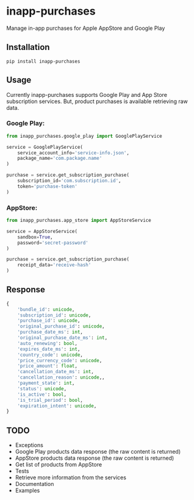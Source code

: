 # inapp-purchases
Manage in-app purchases for Apple AppStore and Google Play

## Installation
```shell
pip install inapp-purchases
```

## Usage
Currently inapp-purchases supports Google Play and App Store subscription services. But, product purchases is available retrieving raw data.

### Google Play:

```python
from inapp_purchases.google_play import GooglePlayService

service = GooglePlayService(
    service_account_info='service-info.json',
    package_name='com.package.name'
)

purchase = service.get_subscription_purchase(
    subscription_id='com.subscription.id',
    token='purchase-token'
)
```

### AppStore:

```python
from inapp_purchases.app_store import AppStoreService

service = AppStoreService(
    sandbox=True,
    password='secret-password'
)

purchase = service.get_subscription_purchase(
    receipt_data='receive-hash'
)
```

## Response

```python
{
    'bundle_id': unicode,
    'subscription_id': unicode,
    'purchase_id': unicode,
    'original_purchase_id': unicode,
    'purchase_date_ms': int,
    'original_purchase_date_ms': int,
    'auto_renewing': bool,
    'expires_date_ms': int,
    'country_code': unicode,
    'price_currency_code': unicode,
    'price_amount': float,
    'cancellation_date_ms': int,
    'cancellation_reason': unicode,,
    'payment_state': int,
    'status': unicode,
    'is_active': bool,
    'is_trial_period': bool,
    'expiration_intent': unicode,
}
```

## TODO

- Exceptions
- Google Play products data response (the raw content is returned)
- AppStore products data response (the raw content is returned)
- Get list of products from AppStore
- Tests
- Retrieve more information from the services
- Documentation
- Examples
